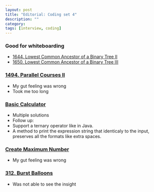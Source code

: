 ```yaml
---
layout: post
title: "Editorial: Coding set 4" 
description: ""
category: 
tags: [interview, coding]
---
```


### Good for whiteboarding
* [1644. Lowest Common Ancestor of a Binary Tree II](https://leetcode.com/problems/lowest-common-ancestor-of-a-binary-tree-ii/)
* [1650. Lowest Common Ancestor of a Binary Tree III](https://leetcode.com/problems/lowest-common-ancestor-of-a-binary-tree-iii/)

### [1494. Parallel Courses II](https://leetcode.com/submissions/detail/433925587/)
* My gut feeling was wrong
* Took me too long

### [Basic Calculator](https://leetcode.com/submissions/detail/421171770/)
* Multiple solutions
* Follow up:
 * Support a ternary operator like in Java.
 * A method to print the expression string that identicaly to the input, preserves all the formats like extra spaces. 

### [Create Maximum Number](https://leetcode.com/submissions/detail/423839955/)
* My gut feeling was wrong

### [312. Burst Balloons](https://leetcode.com/submissions/detail/424478447/)
* Was not able to see the insight

